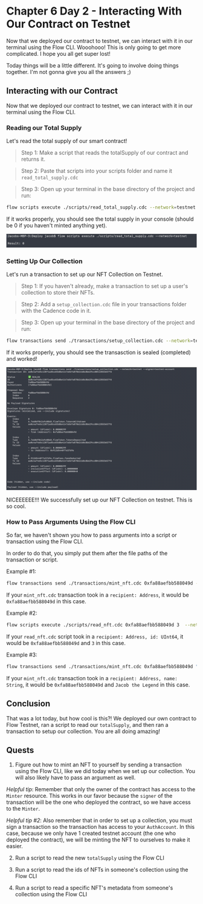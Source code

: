 # Chapter 6 Day 2 - Interacting With Our Contract on Testnet

Now that we deployed our contract to testnet, we can interact with it in our terminal using the Flow CLI. Wooohooo! This is only going to get more complicated. I hope you all get super lost!

Today things will be a little different. It's going to involve doing things together. I'm not gonna give you all the answers ;)

## Interacting with our Contract

Now that we deployed our contract to testnet, we can interact with it in our terminal using the Flow CLI.

### Reading our Total Supply

Let's read the total supply of our smart contract!

> Step 1: Make a script that reads the totalSupply of our contract and returns it.

> Step 2: Paste that scripts into your scripts folder and name it `read_total_supply.cdc`

> Step 3: Open up your terminal in the base directory of the project and run:

```bash
flow scripts execute ./scripts/read_total_supply.cdc --network=testnet
```

If it works properly, you should see the total supply in your console (should be 0 if you haven't minted anything yet).

<img src="../images/read-total-supply.png" alt="read the total supply" />

### Setting Up Our Collection

Let's run a transaction to set up our NFT Collection on Testnet.

> Step 1: If you haven't already, make a transaction to set up a user's collection to store their NFTs.

> Step 2: Add a `setup_collection.cdc` file in your transactions folder with the Cadence code in it.

> Step 3: Open up your terminal in the base directory of the project and run:

```bash
flow transactions send ./transactions/setup_collection.cdc --network=testnet --signer=testnet-account
```

If it works properly, you should see the transasction is sealed (completed) and worked!

<img src="../images/setup-collection.png" alt="setup collection transaction" />

NICEEEEEE!!! We successfully set up our NFT Collection on testnet. This is so cool.

### How to Pass Arguments Using the Flow CLI

So far, we haven't shown you how to pass arguments into a script or transaction using the Flow CLI.

In order to do that, you simply put them after the file paths of the transaction or script.

Example #1:

```bash
flow transactions send ./transactions/mint_nft.cdc 0xfa88aefbb588049d --network=testnet --signer=testnet-account
```

If your `mint_nft.cdc` transaction took in a `recipient: Address`, it would be `0xfa88aefbb588049d` in this case.

Example #2:

```bash
flow scripts execute ./scripts/read_nft.cdc 0xfa88aefbb588049d 3  --network=testnet
```

If your `read_nft.cdc` script took in a `recipient: Address, id: UInt64`, it would be `0xfa88aefbb588049d` and `3` in this case.

Example #3:

```bash
flow transactions send ./transactions/mint_nft.cdc 0xfa88aefbb588049d "Jacob the Legend" --network=testnet --signer=testnet-account
```

If your `mint_nft.cdc` transaction took in a `recipient: Address, name: String`, it would be `0xfa88aefbb588049d` and `Jacob the Legend` in this case.

## Conclusion

That was a lot today, but how cool is this?! We deployed our own contract to Flow Testnet, ran a script to read our `totalSupply`, and then ran a transaction to setup our collection. You are all doing amazing!

## Quests

1. Figure out how to mint an NFT to yourself by sending a transaction using the Flow CLI, like we did today when we set up our collection. You will also likely have to pass an argument as well.

*Helpful tip*: Remember that only the owner of the contract has access to the `Minter` resource. This works in our favor because the `signer` of the transaction will be the one who deployed the contract, so we have access to the `Minter`.

*Helpful tip #2*: Also remember that in order to set up a collection, you must sign a transaction so the transaction has access to your `AuthAccount`. In this case, because we only have 1 created testnet account (the one who deployed the contract), we will be minting the NFT to ourselves to make it easier.

2. Run a script to read the new `totalSupply` using the Flow CLI

3. Run a script to read the ids of NFTs in someone's collection using the Flow CLI

4. Run a script to read a specific NFT's metadata from someone's collection using the Flow CLI